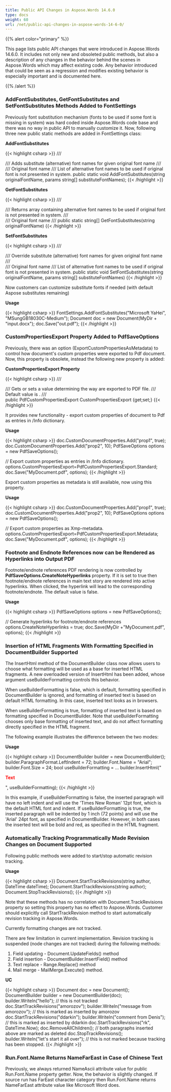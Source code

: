 ```yaml
---
title: Public API Changes in Aspose.Words 14.6.0
type: docs
weight: 60
url: /net/public-api-changes-in-aspose-words-14-6-0/
---
```


{{% alert color="primary" %}} 

This page lists public API changes that were introduced in Aspose.Words 14.6.0. It includes not only new and obsoleted public methods, but also a description of any changes in the behavior behind the scenes in Aspose.Words which may affect existing code. Any behavior introduced that could be seen as a regression and modifies existing behavior is especially important and is documented here.

{{% /alert %}} 

### **AddFontSubstitutes, GetFontSubstitutes and SetFontSubstitutes Methods Added to FontSettings**

Previously font substitution mechanism (fonts to be used if some font is missing in system) was hard coded inside Aspose.Words code base and there was no way in public API to manually customize it. Now, following three new public static methods are added in FontSettings class:

**AddFontSubstitutes**

{{< highlight csharp >}}
/// <summary>
/// Adds substitute (alternative) font names for given original font name
/// </summary>
/// <param name="originalFontName">Original font name</param>
/// <param name="substituteFontNames">List of alternative font names to be used if original font is not presented in system.</param>
public static void AddFontSubstitutes(string originalFontName, params string[] substituteFontNames);
{{< /highlight >}}

**GetFontSubstitutes**

{{< highlight csharp >}}
/// <summary>
/// Returns array containing alternative font names to be used if original font is not presented in system.
/// </summary>
/// <param name="originalFontName">Original font name</param>
/// <returns></returns>
public static string[] GetFontSubstitutes(string originalFontName)
{{< /highlight >}}

**SetFontSubstitutes**

{{< highlight csharp >}}
/// <summary>
/// Override substitute (alternative) font names for given original font name
/// </summary>
/// <param name="originalFontName">Original font name</param>
/// <param name="substituteFontNames">List of alternative font names to be used if original font is not presented in system.</param>
public static void SetFontSubstitutes(string originalFontName, params string[] substituteFontNames)
{{< /highlight >}}

Now customers can customize substitute fonts if needed (with default Aspose substitutes remaining)

**Usage**

{{< highlight csharp >}}
FontSettings.AddFontSubstitutes("Microsoft YaHei", "MSungGB18030C-Medium");
Document doc = new Document(MyDir + "input.docx");
doc.Save("out.pdf");
{{< /highlight >}}

### **CustomPropertiesExport Property Added to PdfSaveOptions**

Previously, there was an option (ExportCustomPropertiesAsMetadata) to control how document's custom properties were exported to Pdf document. Now, this property is obsolete, instead the following new property is added:

**CustomPropertiesExport Property**

{{< highlight csharp >}}
/// <summary>
/// Gets or sets a value determining the way <see cref="Document.CustomDocumentProperties"/> are exported to PDF file.
/// Default value is <see cref="PdfCustomPropertiesExport.None"/>.
/// </summary>
public PdfCustomPropertiesExport CustomPropertiesExport {get;set;}
{{< /highlight >}}

It provides new functionality - export custom properties of document to Pdf as entries in /Info dictionary.

**Usage**

{{< highlight csharp >}}
doc.CustomDocumentProperties.Add("prop1", true);
doc.CustomDocumentProperties.Add("prop2", 10);
PdfSaveOptions options = new PdfSaveOptions();

// Export custom properties as entries in /Info dictionary.
options.CustomPropertiesExport=PdfCustomPropertiesExport.Standard;
doc.Save("MyDocument.pdf", options);
{{< /highlight >}}

Export custom properties as metadata is still available, now using this property.

**Usage**

{{< highlight csharp >}}
doc.CustomDocumentProperties.Add("prop1", true);
doc.CustomDocumentProperties.Add("prop2", 10);
PdfSaveOptions options = new PdfSaveOptions();

// Export custom properties as Xmp-metadata.
options.CustomPropertiesExport=PdfCustomPropertiesExport.Metadata;
doc.Save("MyDocument.pdf", options);
{{< /highlight >}}

### **Footnote and Endnote References now can be Rendered as Hyperlinks into Output PDF**

Footnote/endnote references PDF rendering is now controlled by **PdfSaveOptions.CreateNoteHyperlinks** property. If it is set to true then footnote/endnote references in main text story are rendered into active hyperlinks. When clicked, the hyperlink will lead to the corresponding footnote/endnote. The default value is false.

**Usage**

{{< highlight csharp >}}
PdfSaveOptions options = new PdfSaveOptions();

// Generate hyperlinks for footnote/endnote references
options.CreateNoteHyperlinks = true;
doc.Save(MyDir +"MyDocument.pdf", options);
{{< /highlight >}}

### **Insertion of HTML Fragments With Formatting Specified in DocumentBuilder Supported**

The InsertHtml method of the DocumentBuilder class now allows users to choose what formatting will be used as a base for inserted HTML fragments. A new overloaded version of InsertHtml has been added, whose argument useBuilderFormatting controls this behavior.

When useBuilderFormatting is false, which is default, formatting specified in DocumentBuilder is ignored, and formatting of inserted text is based on default HTML formatting. In this case, inserted text looks as in browsers.

When useBuilderFormatting is true, formatting of inserted text is based on formatting specified in DocumentBuilder. Note that useBuilderFormatting chooses only base formatting of inserted text, and do not affect formatting directly specified in the HTML fragment.

The following example illustrates the difference between the two modes:

**Usage**

{{< highlight csharp >}}
DocumentBuilder builder = new DocumentBuilder();
builder.ParagraphFormat.LeftIndent = 72;
builder.Font.Name = "Arial";
builder.Font.Size = 24;
bool useBuilderFormatting = ...
builder.InsertHtml("<p style='color:red'><b>Text</b></p>", useBuilderFormatting);
{{< /highlight >}}

In this example, if useBuilderFormatting is false, the inserted paragraph will have no left indent and will use the 'Times New Roman' 12pt font, which is the default HTML font and indent. If useBuilderFormatting is true, the inserted paragraph will be indented by 1 inch (72 points) and will use the 'Arial' 24pt font, as specified in DocumentBuilder. However, in both cases the inserted text will be bold and red, as specified in the HTML fragment.

### **Automatically Tracking Programmatically Made Revision Changes on Document Supported**

Following public methods were added to start/stop automatic revision tracking. 

**Usage**

{{< highlight csharp >}}
Document.StartTrackRevisions(string author, DateTime dateTime);
Document.StartTrackRevisions(string author);
Document.StopTrackRevisions();
{{< /highlight >}}

Note that these methods has no correlation with Document.TrackRevisions property so setting this property has no effect to Aspose.Words. Customer should explicitly call StartTrackRevision method to start automatically revision tracking in Aspose.Words.

Currently formatting changes are not tracked.

There are few limitation in current implementation. Revision tracking is suspended (node changes are not tracked) during the following methods:

1. Field updating - Document.UpdateFields() method
1. Field insertion - DocumentBuilder.InsertField() method
1. Text replace - Range.Replace() method
1. Mail merge - MailMerge.Execute() method.

**UC**

{{< highlight csharp >}}
Document doc = new Document();
DocumentBuilder builder = new DocumentBuilder(doc);
builder.Writeln("hello");
                    // this is not tracked
doc.StartTrackRevisions("amorozov");
builder.Writeln("message from amorozov");
    // this is marked as inserted by amorozov
doc.StartTrackRevisions("ddarkin");
builder.Writeln("comment from Denis");
       // this is marked as inserted by ddarkin
doc.StartTrackRevisions("rk", DateTime.Now);
doc.RemoveAllChildren();
                     // both paragraphs inserted above are marked as deleted
doc.StopTrackRevisions();
builder.Writeln("let's start it all over");
  // this is not marked because tracking has been stopped.
{{< /highlight >}}

### **Run.Font.Name Returns NameFarEast in Case of Chinese Text**

Previously, we always returned NameAscii attribute value for public Run.Font.Name property getter. Now, the behavior is slightly changed. If source run has FarEast character category then Run.Font.Name returns NameFarEast attribute value like Microsoft Word does.
